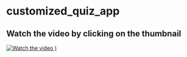 # customized_quiz_app

## Watch the video by clicking on the thumbnail

[![Watch the video](https://github.com/user-attachments/assets/d241a3fc-3c79-4d66-bb1e-510e2cb90bc9)
)](https://www.loom.com/share/119c84a3ca6b4b5daefdc5489886f833?sid=cb2e67dc-2e8b-4466-a800-c266e8c8c9c1)
